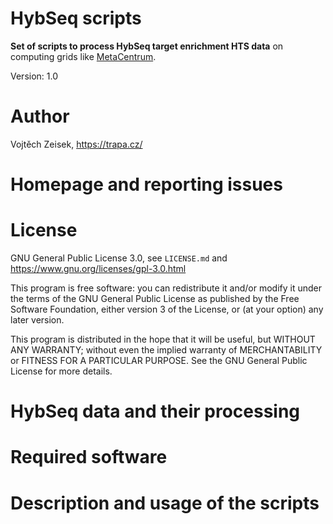 HybSeq scripts
==============

**Set of scripts to process HybSeq target enrichment HTS data** on computing grids like [MetaCentrum](https://www.metacentrum.cz/en/).

Version: 1.0

# Author

Vojtěch Zeisek, <https://trapa.cz/>

# Homepage and reporting issues


# License

GNU General Public License 3.0, see `LICENSE.md` and <https://www.gnu.org/licenses/gpl-3.0.html>

This program is free software: you can redistribute it and/or modify it under the terms of the GNU General Public License as published by the Free Software Foundation, either version 3 of the License, or (at your option) any later version.

This program is distributed in the hope that it will be useful, but WITHOUT ANY WARRANTY; without even the implied warranty of MERCHANTABILITY or FITNESS FOR A PARTICULAR PURPOSE. See the GNU General Public License for more details.

# HybSeq data and their processing


# Required software


# Description and usage of the scripts

